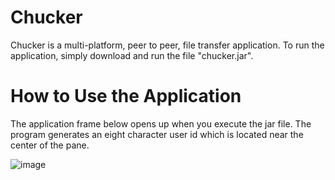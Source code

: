 # Chucker
Chucker is a multi-platform, peer to peer, file transfer application. To run the application, simply download and run the file "chucker.jar".

# How to Use the Application
The application frame below opens up when you execute the jar file. The program generates an eight character user id which is located near the center of the pane.

![image](https://user-images.githubusercontent.com/14824605/34497706-9bb91bbc-efcc-11e7-8248-f65087ae597b.jpg)

